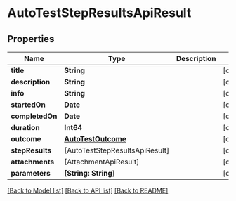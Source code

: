 # AutoTestStepResultsApiResult

## Properties
Name | Type | Description | Notes
------------ | ------------- | ------------- | -------------
**title** | **String** |  | [optional] 
**description** | **String** |  | [optional] 
**info** | **String** |  | [optional] 
**startedOn** | **Date** |  | [optional] 
**completedOn** | **Date** |  | [optional] 
**duration** | **Int64** |  | [optional] 
**outcome** | [**AutoTestOutcome**](AutoTestOutcome.md) |  | [optional] 
**stepResults** | [AutoTestStepResultsApiResult] |  | [optional] 
**attachments** | [AttachmentApiResult] |  | [optional] 
**parameters** | **[String: String]** |  | [optional] 

[[Back to Model list]](../README.md#documentation-for-models) [[Back to API list]](../README.md#documentation-for-api-endpoints) [[Back to README]](../README.md)


